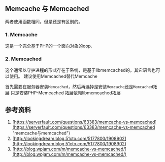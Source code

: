 ## Memcache 与 Memcached
两者使用函数相同，但是还是有区别的。
### 1. Memcache
这是一个完全基于PHP的一个面向对象的oop.
### 2. Memcached
这个通常以守护进程的形式存在于系统，是基于libmemcached的。其它语言也可以使用。
建议使用Memcached替代Memcache


首先需要在服务器安装`Memcached`，然后再选择是安装`Memcache`还是`Memcached`拓展
只是安装PHP-Memcached 拓展依赖libmemcached拓展

## 参考资料

1. [https://serverfault.com/questions/63383/memcache-vs-memcached](https://serverfault.com/questions/63383/memcache-vs-memcached "memcache与memcached")
2. [http://lookingdream.blog.51cto.com/5177800/1908902](http://lookingdream.blog.51cto.com/5177800/1908902)
3. [http://blog.wpjam.com/m/memcache-vs-memcached/](http://blog.wpjam.com/m/memcache-vs-memcached/)